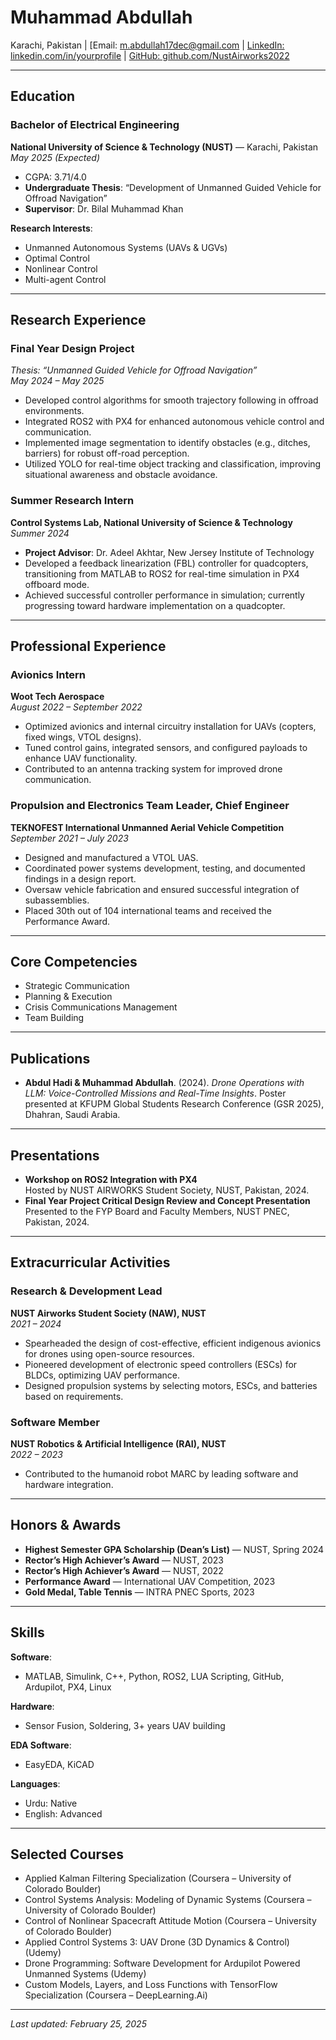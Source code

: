# Muhammad Abdullah

Karachi, Pakistan | [Email: m.abdullah17dec@gmail.com | [LinkedIn: linkedin.com/in/yourprofile](https://linkedin.com/in/yourprofile) | [GitHub: github.com/NustAirworks2022](https://github.com/NustAirworks2022)

---

## Education

### Bachelor of Electrical Engineering  
**National University of Science & Technology (NUST)** — Karachi, Pakistan  
*May 2025 (Expected)*  
- CGPA: 3.71/4.0  
- **Undergraduate Thesis**: “Development of Unmanned Guided Vehicle for Offroad Navigation”  
- **Supervisor**: Dr. Bilal Muhammad Khan  

**Research Interests**:  
- Unmanned Autonomous Systems (UAVs & UGVs)  
- Optimal Control  
- Nonlinear Control  
- Multi-agent Control  

---

## Research Experience

### Final Year Design Project  
*Thesis: “Unmanned Guided Vehicle for Offroad Navigation”*  
*May 2024 – May 2025*  
- Developed control algorithms for smooth trajectory following in offroad environments.  
- Integrated ROS2 with PX4 for enhanced autonomous vehicle control and communication.  
- Implemented image segmentation to identify obstacles (e.g., ditches, barriers) for robust off-road perception.  
- Utilized YOLO for real-time object tracking and classification, improving situational awareness and obstacle avoidance.  

### Summer Research Intern  
**Control Systems Lab, National University of Science & Technology**  
*Summer 2024*  
- **Project Advisor**: Dr. Adeel Akhtar, New Jersey Institute of Technology  
- Developed a feedback linearization (FBL) controller for quadcopters, transitioning from MATLAB to ROS2 for real-time simulation in PX4 offboard mode.  
- Achieved successful controller performance in simulation; currently progressing toward hardware implementation on a quadcopter.  

---

## Professional Experience

### Avionics Intern  
**Woot Tech Aerospace**  
*August 2022 – September 2022*  
- Optimized avionics and internal circuitry installation for UAVs (copters, fixed wings, VTOL designs).  
- Tuned control gains, integrated sensors, and configured payloads to enhance UAV functionality.  
- Contributed to an antenna tracking system for improved drone communication.  

### Propulsion and Electronics Team Leader, Chief Engineer  
**TEKNOFEST International Unmanned Aerial Vehicle Competition**  
*September 2021 – July 2023*  
- Designed and manufactured a VTOL UAS.  
- Coordinated power systems development, testing, and documented findings in a design report.  
- Oversaw vehicle fabrication and ensured successful integration of subassemblies.  
- Placed 30th out of 104 international teams and received the Performance Award.  

---

## Core Competencies
- Strategic Communication  
- Planning & Execution  
- Crisis Communications Management  
- Team Building  

---

## Publications
- **Abdul Hadi & Muhammad Abdullah**. (2024). *Drone Operations with LLM: Voice-Controlled Missions and Real-Time Insights*. Poster presented at KFUPM Global Students Research Conference (GSR 2025), Dhahran, Saudi Arabia.  

---

## Presentations
- **Workshop on ROS2 Integration with PX4**  
  Hosted by NUST AIRWORKS Student Society, NUST, Pakistan, 2024.  
- **Final Year Project Critical Design Review and Concept Presentation**  
  Presented to the FYP Board and Faculty Members, NUST PNEC, Pakistan, 2024.  

---

## Extracurricular Activities

### Research & Development Lead  
**NUST Airworks Student Society (NAW), NUST**  
*2021 – 2024*  
- Spearheaded the design of cost-effective, efficient indigenous avionics for drones using open-source resources.  
- Pioneered development of electronic speed controllers (ESCs) for BLDCs, optimizing UAV performance.  
- Designed propulsion systems by selecting motors, ESCs, and batteries based on requirements.  

### Software Member  
**NUST Robotics & Artificial Intelligence (RAI), NUST**  
*2022 – 2023*  
- Contributed to the humanoid robot MARC by leading software and hardware integration.  

---

## Honors & Awards
- **Highest Semester GPA Scholarship (Dean’s List)** — NUST, Spring 2024  
- **Rector’s High Achiever’s Award** — NUST, 2023  
- **Rector’s High Achiever’s Award** — NUST, 2022  
- **Performance Award** — International UAV Competition, 2023  
- **Gold Medal, Table Tennis** — INTRA PNEC Sports, 2023  

---

## Skills

**Software**:  
- MATLAB, Simulink, C++, Python, ROS2, LUA Scripting, GitHub, Ardupilot, PX4, Linux  

**Hardware**:  
- Sensor Fusion, Soldering, 3+ years UAV building  

**EDA Software**:  
- EasyEDA, KiCAD  

**Languages**:  
- Urdu: Native  
- English: Advanced  

---

## Selected Courses
- Applied Kalman Filtering Specialization (Coursera – University of Colorado Boulder)  
- Control Systems Analysis: Modeling of Dynamic Systems (Coursera – University of Colorado Boulder)  
- Control of Nonlinear Spacecraft Attitude Motion (Coursera – University of Colorado Boulder)  
- Applied Control Systems 3: UAV Drone (3D Dynamics & Control) (Udemy)  
- Drone Programming: Software Development for Ardupilot Powered Unmanned Systems (Udemy)  
- Custom Models, Layers, and Loss Functions with TensorFlow Specialization (Coursera – DeepLearning.Ai)  

---

*Last updated: February 25, 2025*
